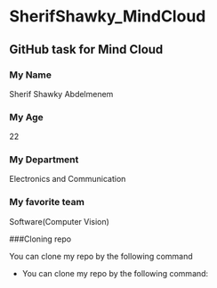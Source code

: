 # SherifShawky_MindCloud

## GitHub task for Mind Cloud

### My Name

Sherif Shawky Abdelmenem

### My Age

22
 
### My Department 

Electronics and Communication

### My favorite team

Software(Computer Vision)

###Cloning repo

You can clone my repo by the following command
* You can clone my repo by the following command:
``` git clone
